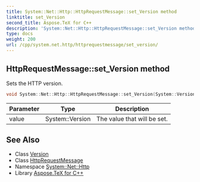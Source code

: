 ```yaml
---
title: System::Net::Http::HttpRequestMessage::set_Version method
linktitle: set_Version
second_title: Aspose.TeX for C++
description: 'System::Net::Http::HttpRequestMessage::set_Version method. Sets the HTTP version in C++.'
type: docs
weight: 200
url: /cpp/system.net.http/httprequestmessage/set_version/
---
```

## HttpRequestMessage::set_Version method


Sets the HTTP version.

```cpp
void System::Net::Http::HttpRequestMessage::set_Version(System::Version value)
```


| Parameter | Type | Description |
| --- | --- | --- |
| value | System::Version | The value that will be set. |

## See Also

* Class [Version](../../../system/version/)
* Class [HttpRequestMessage](../)
* Namespace [System::Net::Http](../../)
* Library [Aspose.TeX for C++](../../../)
